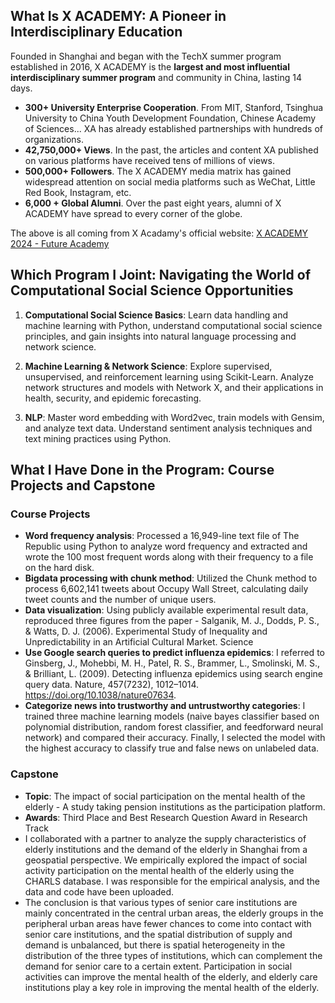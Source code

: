 ## What Is X ACADEMY: A Pioneer in Interdisciplinary Education
Founded in Shanghai and began with the TechX summer program established in 2016,  X ACADEMY is the **largest and most influential interdisciplinary summer program** and community in China, lasting 14 days. 
- **300+ University Enterprise Cooperation**. From MIT, Stanford, Tsinghua University to China Youth Development Foundation, Chinese Academy of Sciences... XA has already established partnerships with hundreds of organizations.
- **42,750,000+ Views**. In the past, the articles and content XA published on various platforms have received tens of millions of views.
- **500,000+ Followers**. The X ACADEMY media matrix has gained widespread attention on social media platforms such as WeChat, Little Red Book, Instagram, etc.
- **6,000 + Global Alumni**. Over the past eight years, alumni of X ACADEMY have spread to every corner of the globe.

The above is all coming from X Acadamy's official website: [X ACADEMY 2024 - Future Academy](https://info.xacademy.cc/en/)

## Which Program I Joint: Navigating the World of Computational Social Science Opportunities
1. **Computational Social Science Basics**: Learn data handling and machine learning with Python, understand computational social science principles, and gain insights into natural language processing and network science.

2. **Machine Learning & Network Science**: Explore supervised, unsupervised, and reinforcement learning using Scikit-Learn. Analyze network structures and models with Network X, and their applications in health, security, and epidemic forecasting.

3. **NLP**: Master word embedding with Word2vec, train models with Gensim, and analyze text data. Understand sentiment analysis techniques and text mining practices using Python.

## What I Have Done in the Program: Course Projects and Capstone
### Course Projects
- **Word frequency analysis**: Processed a 16,949-line text file of The Republic using Python to analyze word frequency and extracted and wrote the 100 most frequent words along with their frequency to a file on the hard disk.
- **Bigdata processing with chunk method**: Utilized the Chunk method to process 6,602,141 tweets about Occupy Wall Street, calculating daily tweet counts and the number of unique users.
- **Data visualization**: Using publicly available experimental result data, reproduced three figures from the paper - Salganik, M. J., Dodds, P. S., & Watts, D. J. (2006). Experimental Study of Inequality and Unpredictability in an Artificial Cultural Market. Science
- **Use Google search queries to predict influenza epidemics**:  I referred to Ginsberg, J., Mohebbi, M. H., Patel, R. S., Brammer, L., Smolinski, M. S., & Brilliant, L. (2009). Detecting influenza epidemics using search engine query data. Nature, 457(7232), 1012–1014. https://doi.org/10.1038/nature07634.
- **Categorize news into trustworthy and untrustworthy categories**: I trained three machine learning models (naive bayes classifier based on polynomial distribution, random forest classifier, and feedforward neural network) and compared their accuracy. Finally, I selected the model with the highest accuracy to classify true and false news on unlabeled data.

### Capstone
- **Topic**: The impact of social participation on the mental health of the elderly - A study taking pension institutions as the participation platform.
- **Awards**: Third Place and Best Research Question Award in Research Track
- I collaborated with a partner to analyze the supply characteristics of elderly institutions and the demand of the elderly in Shanghai from a geospatial perspective. We empirically explored the impact of social activity participation on the mental health of the elderly using the CHARLS database. I was responsible for the empirical analysis, and the data and code have been uploaded.
- The conclusion is that various types of senior care institutions are mainly concentrated in the central urban areas, the elderly groups in the peripheral urban areas have fewer chances to come into contact with senior care institutions, and the spatial distribution of supply and demand is unbalanced, but there is spatial heterogeneity in the distribution of the three types of institutions, which can complement the demand for senior care to a certain extent. Participation in social activities can improve the mental health of the elderly, and elderly care institutions play a key role in improving the mental health of the elderly.
